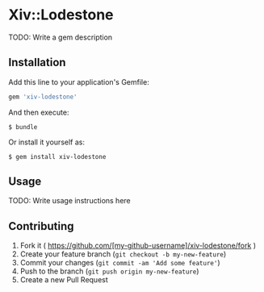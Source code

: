 # Xiv::Lodestone

TODO: Write a gem description

## Installation

Add this line to your application's Gemfile:

```ruby
gem 'xiv-lodestone'
```

And then execute:

    $ bundle

Or install it yourself as:

    $ gem install xiv-lodestone

## Usage

TODO: Write usage instructions here

## Contributing

1. Fork it ( https://github.com/[my-github-username]/xiv-lodestone/fork )
2. Create your feature branch (`git checkout -b my-new-feature`)
3. Commit your changes (`git commit -am 'Add some feature'`)
4. Push to the branch (`git push origin my-new-feature`)
5. Create a new Pull Request
